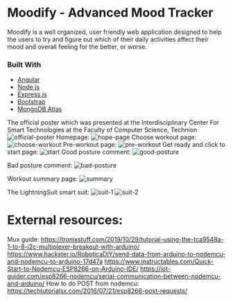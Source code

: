 # Moodify - Advanced Mood Tracker

Moodify is a well organized, user friendly web application designed to help
the users to try and figure out which of their daily activities affect their
mood and overall feeling for the better, or worse.

### Built With

* [Angular](https:angular.io)
* [Node.js](https://nodejs.org/en/)
* [Express.js](https://expressjs.com)
* [Bootstrap](https://getbootstrap.com)
* [MongoDB Atlas](https://www.mongodb.com/cloud/atlas/lp/try2?utm_source=google&utm_campaign=gs_emea_israel_search_core_brand_atlas_desktop&utm_term=mongodb%20cloud%20atlas&utm_medium=cpc_paid_search&utm_ad=e&utm_ad_campaign_id=12212624530&gclid=Cj0KCQjwl_SHBhCQARIsAFIFRVVVlDfqyl_5t30ElLdyYdqecMfTO_dO6Vxltgi79jkgfdO0NL7I0ZkaAlymEALw_wcB)










The official poster which was presented at the
Interdisciplinary Center For Smart Technologies at the Faculty of Computer Science, Technion
![official-poster](https://github.com/SherMish/IOT-The-Lightning-Suit/blob/main/README%20screenshots/0.jpeg?raw=true)
Homepage:
![hope-page](https://github.com/SherMish/IOT-The-Lightning-Suit/blob/main/README%20screenshots/1.png?raw=true)
Choose workout page:
![choose-workout](https://github.com/SherMish/IOT-The-Lightning-Suit/blob/main/README%20screenshots/2.jpg?raw=true)
Pre-workout page:
![pre-workout](https://github.com/SherMish/IOT-The-Lightning-Suit/blob/main/README%20screenshots/3.jpg?raw=true)
Get ready and click to start page:
![start](https://github.com/SherMish/IOT-The-Lightning-Suit/blob/main/README%20screenshots/4.png)
Good posture comment:
![good-posture](https://github.com/SherMish/IOT-The-Lightning-Suit/blob/main/README%20screenshots/6.jpg?raw=true)

Bad posture comment:
![bad-posture](https://github.com/SherMish/IOT-The-Lightning-Suit/blob/main/README%20screenshots/7.jpg?raw=true)

Workout summary page:
![summary](https://github.com/SherMish/IOT-The-Lightning-Suit/blob/main/README%20screenshots/5.jpg?raw=true)

The LightningSuit smart suit:
![suit-1](https://github.com/SherMish/IOT-The-Lightning-Suit/blob/main/README%20screenshots/8.jpeg?raw=true)
![suit-2](https://github.com/SherMish/IOT-The-Lightning-Suit/blob/main/README%20screenshots/9.jpeg?raw=true)


# External resources:
Mux guide: https://tronixstuff.com/2019/10/29/tutorial-using-the-tca9548a-1-to-8-i2c-multiplexer-breakout-with-arduino/
https://www.hackster.io/RoboticaDIY/send-data-from-arduino-to-nodemcu-and-nodemcu-to-arduino-17d47a
https://www.instructables.com/Quick-Start-to-Nodemcu-ESP8266-on-Arduino-IDE/
https://iot-guider.com/esp8266-nodemcu/serial-communication-between-nodemcu-and-arduino/
How to do POST from nodemcu: https://techtutorialsx.com/2016/07/21/esp8266-post-requests/

